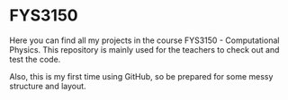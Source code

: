# FYS3150

Here you can find all my projects in the course FYS3150 - Computational Physics. 
This repository is mainly used for the teachers to check out and test the code. 

Also, this is my first time using GitHub, so be prepared for some messy structure and layout.
